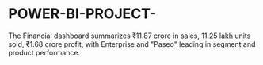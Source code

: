 # POWER-BI-PROJECT-
The Financial dashboard summarizes ₹11.87 crore in sales, 11.25 lakh units sold, ₹1.68 crore profit, with Enterprise and "Paseo" leading in segment and product performance.
